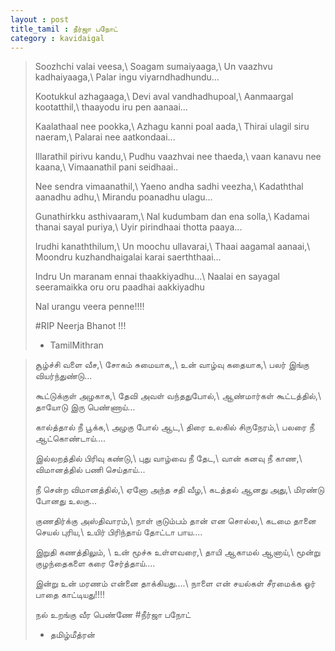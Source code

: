 ```yaml
---
layout : post
title_tamil : நீர்ஜா பநோட்
category : kavidaigal
---
```


<div id="english-poem">

>Soozhchi valai veesa,\\
Soagam sumaiyaaga,\\
Un vaazhvu kadhaiyaaga,\\
Palar ingu viyarndhadhundu...
>
>Kootukkul azhagaaga,\\
Devi aval vandhadhupoal,\\
Aanmaargal kootatthil,\\
thaayodu iru pen aanaai...
>
>Kaalathaal nee pookka,\\
Azhagu kanni poal aada,\\
Thirai ulagil siru naeram,\\
Palarai nee aatkondaai...
>
>Illarathil pirivu kandu,\\
Pudhu vaazhvai nee thaeda,\\
vaan kanavu nee kaana,\\
Vimaanathil pani seidhaai..
>
>Nee sendra vimaanathil,\\
Yaeno andha sadhi veezha,\\
Kadaththal aanadhu adhu,\\
Mirandu poanadhu ulagu...
>
>Gunathirkku asthivaaram,\\
Nal kudumbam dan ena solla,\\
Kadamai thanai sayal puriya,\\
Uyir pirindhaai thotta paaya...
>
>Irudhi kanaththilum,\\
Un moochu ullavarai,\\
Thaai aagamal aanaai,\\
Moondru kuzhandhaigalai karai saerththaai...
>
>Indru Un maranam ennai thaakkiyadhu...\\
Naalai en sayagal seeramaikka oru oru paadhai aakkiyadhu
>
>Nal urangu veera penne!!!!
>
>#RIP Neerja Bhanot !!!
>
> - TamilMithran

</div>
<div id="tamil-poem">

>சூழ்ச்சி வளை வீச,\\
சோகம் சுமையாக,,\\
உன் வாழ்வு கதையாக,\\
பலர் இங்கு வியர்ந்துண்டு...
>
>கூட்டுக்குள் அழகாக,\\
தேவி அவள் வந்ததுபோல்,\\
ஆண்மார்கள் கூட்டத்தில்,\\
தாயோடு இரு பெண்ணாய்…
>
>கால்த்தால் நீ பூக்க,\\
அழகு போல் ஆட,\\
திரை உலகில் சிருநேரம்,\\
பலரை நீ ஆட்கொண்டாய்....
>
>இல்லறத்தில் பிரிவு கண்டு,\\
புது வாழ்வை நீ தேட,\\
வான் கனவு நீ காண,\\
விமானத்தில் பணி செய்தாய்...
>
>நீ சென்ற விமானத்தில்,\\
ஏனோ அந்த சதி வீழ,\\
கடத்தல் ஆனது அது,\\
மிரண்டு போனது உலகு...
>
>குணதிர்க்கு அஸ்திவாரம்,\\
நாள் குடும்பம் தான் என சொல்ல,\\
கடமை தானை செயல் புரிய,\\
உயிர் பிரிந்தாய் தோட்டா பாய....
>
>இறுதி கணத்திலும், \\
உன் மூச்சு உள்ளவரை,\\
தாயி ஆகாமல் ஆனாய்,\\
மூன்று குழந்தைகளை கரை சேர்த்தாய்....
>
>இன்று உன் மரணம் என்னை தாக்கியது....\\
நாளை என் சயல்கள் சீரமைக்க ஓர் பாதை காட்டியது!!!!
>
>நல் உறங்கு வீர பெண்ணே
>#நீர்ஜா பநோட்
>
> -	தமிழ்மீத்ரன்

</div>
